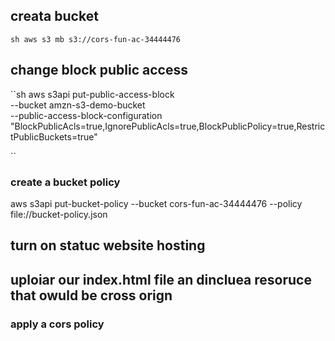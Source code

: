 ## creata  bucket
``sh
aws s3 mb s3://cors-fun-ac-34444476
``
## change block public access
``sh
aws s3api put-public-access-block \
    --bucket amzn-s3-demo-bucket \
    --public-access-block-configuration "BlockPublicAcls=true,IgnorePublicAcls=true,BlockPublicPolicy=true,RestrictPublicBuckets=true"

``

### create a bucket policy
aws s3api put-bucket-policy --bucket cors-fun-ac-34444476 --policy file://bucket-policy.json


## turn on statuc website hosting

## uploiar our index.html file an dincluea resoruce that owuld be cross orign


### apply a cors policy